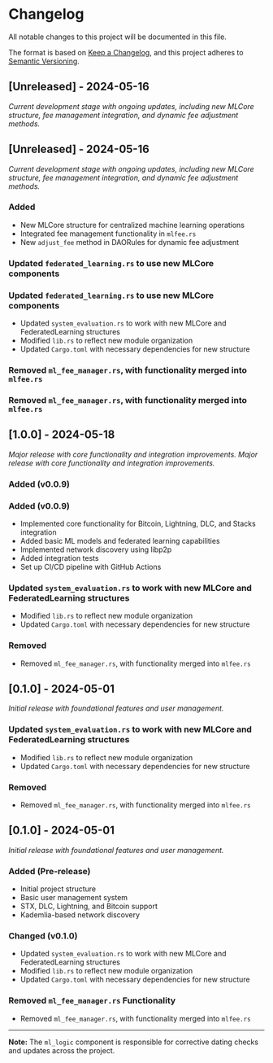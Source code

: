 # Changelog

All notable changes to this project will be documented in this file.

The format is based on [Keep a Changelog](https://keepachangelog.com/en/1.0.0/),
and this project adheres to [Semantic Versioning](https://semver.org/spec/v2.0.0.html).

## [Unreleased] - 2024-05-16

*Current development stage with ongoing updates, including new MLCore structure, fee management integration, and dynamic fee adjustment methods.*
## [Unreleased] - 2024-05-16

*Current development stage with ongoing updates, including new MLCore structure, fee management integration, and dynamic fee adjustment methods.*

### Added

- New MLCore structure for centralized machine learning operations
- Integrated fee management functionality in `mlfee.rs`
- New `adjust_fee` method in DAORules for dynamic fee adjustment

### Updated `federated_learning.rs` to use new MLCore components
### Updated `federated_learning.rs` to use new MLCore components

- Updated `system_evaluation.rs` to work with new MLCore and FederatedLearning structures
- Modified `lib.rs` to reflect new module organization
- Updated `Cargo.toml` with necessary dependencies for new structure

### Removed `ml_fee_manager.rs`, with functionality merged into `mlfee.rs`
### Removed `ml_fee_manager.rs`, with functionality merged into `mlfee.rs`

## [1.0.0] - 2024-05-18

*Major release with core functionality and integration improvements.*
*Major release with core functionality and integration improvements.*

### Added (v0.0.9)
### Added (v0.0.9)

- Implemented core functionality for Bitcoin, Lightning, DLC, and Stacks integration
- Added basic ML models and federated learning capabilities
- Implemented network discovery using libp2p
- Added integration tests
- Set up CI/CD pipeline with GitHub Actions

### Updated `system_evaluation.rs` to work with new MLCore and FederatedLearning structures

- Modified `lib.rs` to reflect new module organization
- Updated `Cargo.toml` with necessary dependencies for new structure

### Removed

- Removed `ml_fee_manager.rs`, with functionality merged into `mlfee.rs`

## [0.1.0] - 2024-05-01

*Initial release with foundational features and user management.*
### Updated `system_evaluation.rs` to work with new MLCore and FederatedLearning structures

- Modified `lib.rs` to reflect new module organization
- Updated `Cargo.toml` with necessary dependencies for new structure

### Removed

- Removed `ml_fee_manager.rs`, with functionality merged into `mlfee.rs`

## [0.1.0] - 2024-05-01

*Initial release with foundational features and user management.*

### Added (Pre-release)

- Initial project structure
- Basic user management system
- STX, DLC, Lightning, and Bitcoin support
- Kademlia-based network discovery

### Changed (v0.1.0)

- Updated `system_evaluation.rs` to work with new MLCore and FederatedLearning structures
- Modified `lib.rs` to reflect new module organization
- Updated `Cargo.toml` with necessary dependencies for new structure

### Removed `ml_fee_manager.rs` Functionality

- Removed `ml_fee_manager.rs`, with functionality merged into `mlfee.rs`

---

**Note:** The `ml_logic` component is responsible for corrective dating checks and updates across the project.
